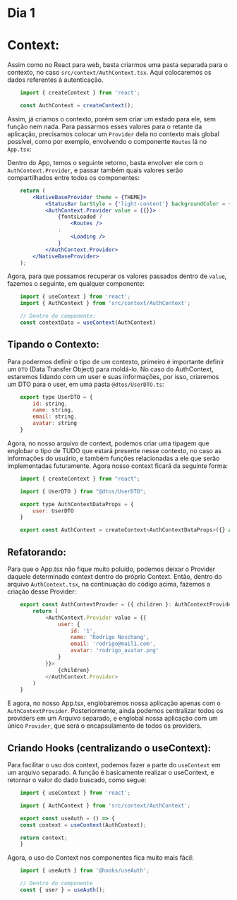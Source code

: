 # Dia 1
# Context:
Assim como no React para web, basta criarmos uma pasta separada para o contexto, no caso `src/context/AuthContext.tsx`. Aqui colocaremos os dados referentes à autenticação.

```js
    import { createContext } from 'react';

    const AuthContext = createContext(); 
``` 

Assim, já criamos o contexto, porém sem criar um estado para ele, sem função nem nada. Para passarmos esses valores para o retante da aplicação, precisamos colocar um `Provider` dela no contexto mais global possível, como por exemplo, envolvendo o componente `Routes` lá no `App.tsx`:

Dentro do App, temos o seguinte retorno, basta envolver ele com o `AuthContext.Provider`, e passar também quais valores serão compartilhados entre todos os componentes:

```jsx
    return (
		<NativeBaseProvider theme = {THEME}>
			<StatusBar barStyle = {'light-content'} backgroundColor = {'transparent'} translucent/>
            <AuthContext.Provider value = {{}}>
                {fontsLoaded ? 
                    <Routes />
                :
                    <Loading />
                }
            </AuthContext.Provider>
		</NativeBaseProvider>
	);
```

Agora, para que possamos recuperar os valores passados dentro de `value`, fazemos o seguinte, em qualquer componente:

```js
    import { useContext } from 'react';
    import { AuthContext } from 'src/context/AuthContext';

    // Dentro do componente:
    const contextData = useContext(AuthContext)
```

## Tipando o Contexto:
Para podermos definir o tipo de um contexto, primeiro é importante definir um `DTO` (Data Transfer Object) para moldá-lo. No caso do AuthContext, estaremos lidando com um user e suas informações, por isso, criaremos um DTO para o user, em uma pasta `@dtos/UserDTO.ts`:

```js
    export type UserDTO = {
        id: string, 
        name: string, 
        email: string,
        avatar: string
    }
```

Agora, no nosso arquivo de context, podemos criar uma tipagem que englobar o tipo de TUDO que estará presente nesse contexto, no caso as informações do usuário, e também funções relacionadas a ele que serão implementadas futuramente. Agora nosso context ficará da seguinte forma: 

```js
    import { createContext } from "react";

    import { UserDTO } from "@dtos/UserDTO";

    export type AuthContextDataProps = {
        user: UserDTO
    }

    export const AuthContext = createContext<AuthContextDataProps>({} as AuthContextDataProps);
```

## Refatorando:
Para que o App.tsx não fique muito poluído, podemos deixar o Provider daquele determinado context dentro do próprio Context. Então, dentro do arquivo `AuthContext.tsx`, na continuação do código acima, fazemos a criação desse Provider: 

```js
    export const AuthContextProvder = ({ children }: AuthContextProviderProps) => {
        return (
            <AuthContext.Provider value = {{
                user: {
                    id: '1',
                    name: 'Rodrigo Noschang',
                    email: 'rodrigo@mail1.com',
                    avatar: 'rodrigo_avatar.png'
                }
            }}>
                {children}
            </AuthContext.Provider>
        )
    }
```

E agora, no nosso App.tsx, englobaremos nossa aplicação apenas com o `AuthContextProvider`. Posteriormente, ainda podemos centralizar todos os providers em um Arquivo separado, e englobal nossa aplicação com um único `Provider`, que será o encapsulamento de todos os providers.

## Criando Hooks (centralizando o useContext):
Para facilitar o uso dos context, podemos fazer a parte do `useContext` em um arquivo separado. A função é basicamente realizar o useContext, e retornar o valor do dado buscado, como segue:

```js
    import { useContext } from 'react';

    import { AuthContext } from 'src/context/AuthContext';

    export const useAuth = () => {
    const context = useContext(AuthContext);

    return context;
    }
```

Agora, o uso do Context nos componentes fica muito mais fácil:

```js
    import { useAuth } from '@hooks/useAuth';

    // Dentro do componente
    const { user } = useAuth();
```